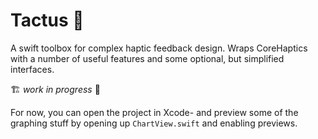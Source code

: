 # Tactus 🤌
A swift toolbox for complex haptic feedback design. Wraps CoreHaptics with a number of useful features and some optional, but simplified interfaces.


🏗️ _work in progress_ 🚧

For now, you can open the project in Xcode- and preview some of the graphing stuff by opening up `ChartView.swift` and enabling previews.
